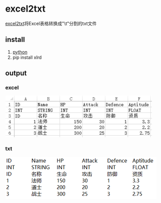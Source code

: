 # excel2txt
[excel2txt]将Excel表格转换成"\t"分割的txt文件

## install
1. [python]
2. pip install xlrd

## output
### excel
![image](https://github.com/langxgm/excel2txt/blob/master/image/hero.xlsx.png)

### txt
![image](https://github.com/langxgm/excel2txt/blob/master/image/hero.txt.png)

[excel2txt]:https://github.com/langxgm/excel2txt
[python]:https://www.python.org/downloads
